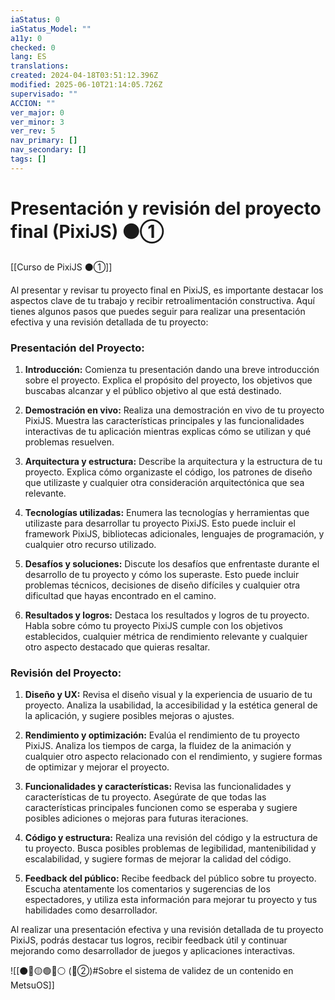 ```yaml
---
iaStatus: 0
iaStatus_Model: ""
a11y: 0
checked: 0
lang: ES
translations: 
created: 2024-04-18T03:51:12.396Z
modified: 2025-06-10T21:14:05.726Z
supervisado: ""
ACCION: ""
ver_major: 0
ver_minor: 3
ver_rev: 5
nav_primary: []
nav_secondary: []
tags: []
---
```

# Presentación y revisión del proyecto final (PixiJS) ⚫①

[[Curso de PixiJS ⚫①]]

Al presentar y revisar tu proyecto final en PixiJS, es importante destacar los aspectos clave de tu trabajo y recibir retroalimentación constructiva. Aquí tienes algunos pasos que puedes seguir para realizar una presentación efectiva y una revisión detallada de tu proyecto:

### Presentación del Proyecto:

1. **Introducción:** Comienza tu presentación dando una breve introducción sobre el proyecto. Explica el propósito del proyecto, los objetivos que buscabas alcanzar y el público objetivo al que está destinado.

2. **Demostración en vivo:** Realiza una demostración en vivo de tu proyecto PixiJS. Muestra las características principales y las funcionalidades interactivas de tu aplicación mientras explicas cómo se utilizan y qué problemas resuelven.

3. **Arquitectura y estructura:** Describe la arquitectura y la estructura de tu proyecto. Explica cómo organizaste el código, los patrones de diseño que utilizaste y cualquier otra consideración arquitectónica que sea relevante.

4. **Tecnologías utilizadas:** Enumera las tecnologías y herramientas que utilizaste para desarrollar tu proyecto PixiJS. Esto puede incluir el framework PixiJS, bibliotecas adicionales, lenguajes de programación, y cualquier otro recurso utilizado.

5. **Desafíos y soluciones:** Discute los desafíos que enfrentaste durante el desarrollo de tu proyecto y cómo los superaste. Esto puede incluir problemas técnicos, decisiones de diseño difíciles y cualquier otra dificultad que hayas encontrado en el camino.

6. **Resultados y logros:** Destaca los resultados y logros de tu proyecto. Habla sobre cómo tu proyecto PixiJS cumple con los objetivos establecidos, cualquier métrica de rendimiento relevante y cualquier otro aspecto destacado que quieras resaltar.

### Revisión del Proyecto:

1. **Diseño y UX:** Revisa el diseño visual y la experiencia de usuario de tu proyecto. Analiza la usabilidad, la accesibilidad y la estética general de la aplicación, y sugiere posibles mejoras o ajustes.

2. **Rendimiento y optimización:** Evalúa el rendimiento de tu proyecto PixiJS. Analiza los tiempos de carga, la fluidez de la animación y cualquier otro aspecto relacionado con el rendimiento, y sugiere formas de optimizar y mejorar el proyecto.

3. **Funcionalidades y características:** Revisa las funcionalidades y características de tu proyecto. Asegúrate de que todas las características principales funcionen como se esperaba y sugiere posibles adiciones o mejoras para futuras iteraciones.

4. **Código y estructura:** Realiza una revisión del código y la estructura de tu proyecto. Busca posibles problemas de legibilidad, mantenibilidad y escalabilidad, y sugiere formas de mejorar la calidad del código.

5. **Feedback del público:** Recibe feedback del público sobre tu proyecto. Escucha atentamente los comentarios y sugerencias de los espectadores, y utiliza esta información para mejorar tu proyecto y tus habilidades como desarrollador.

Al realizar una presentación efectiva y una revisión detallada de tu proyecto PixiJS, podrás destacar tus logros, recibir feedback útil y continuar mejorando como desarrollador de juegos y aplicaciones interactivas.

![[⚫🔴🟡🟢🔵⚪ (🔴②)#Sobre el sistema de validez de un contenido en MetsuOS]]